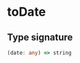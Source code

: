 # toDate

## Type signature

<!-- prettier-ignore-start -->
```typescript
(date: any) => string
```
<!-- prettier-ignore-end -->
